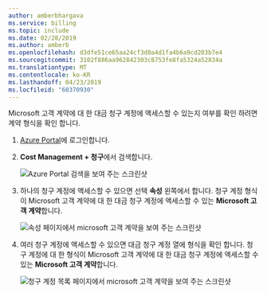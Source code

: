 ```yaml
---
author: amberbhargava
ms.service: billing
ms.topic: include
ms.date: 02/28/2019
ms.author: amberb
ms.openlocfilehash: d3dfe51ce65aa24cf3d0a4d1fa4b6a9cd203b7e4
ms.sourcegitcommit: 3102f886aa962842303c8753fe8fa5324a52834a
ms.translationtype: MT
ms.contentlocale: ko-KR
ms.lasthandoff: 04/23/2019
ms.locfileid: "60370930"
---
```

Microsoft 고객 계약에 대 한 대금 청구 계정에 액세스할 수 있는지 여부를 확인 하려면 계약 형식을 확인 합니다.

1. [Azure Portal]( http://portal.azure.com)에 로그인합니다.

2. **Cost Management + 청구**에서 검색합니다.

   ![Azure Portal 검색을 보여 주는 스크린샷](./media/billing-check-mca/billing-search-cost-management-billing.png)

3. 하나의 청구 계정에 액세스할 수 있으면 선택 **속성** 왼쪽에서 합니다. 청구 계정 형식이 Microsoft 고객 계약에 대 한 대금 청구 계정에 액세스할 수 있는 **Microsoft 고객 계약**합니다.

    ![속성 페이지에서 microsoft 고객 계약을 보여 주는 스크린샷](./media/billing-check-mca/billing-mca-property.png)

4. 여러 청구 계정에 액세스할 수 있으면 대금 청구 계정 열에 형식을 확인 합니다. 청구 계정에 대 한 형식이 Microsoft 고객 계약에 대 한 대금 청구 계정에 액세스할 수 있는 **Microsoft 고객 계약**합니다.

    ![청구 계정 목록 페이지에서 microsoft 고객 계약을 보여 주는 스크린샷](./media/billing-check-mca/billing-mca-in-the-list.png)